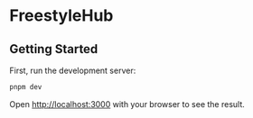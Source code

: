 # FreestyleHub

## Getting Started

First, run the development server:

```bash
pnpm dev
```

Open [http://localhost:3000](http://localhost:3000) with your browser to see the
result.
